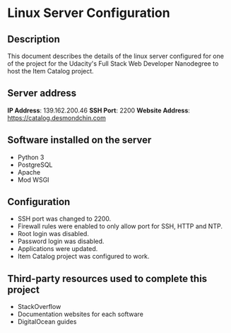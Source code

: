 # Linux Server Configuration
## Description
This document describes the details of the linux server configured for one of the project for the Udacity's Full Stack Web Developer Nanodegree to host the Item Catalog project.

## Server address
**IP Address**: 139.162.200.46
**SSH Port**: 2200
**Website Address**: https://catalog.desmondchin.com

## Software installed on the server
- Python 3
- PostgreSQL
- Apache
- Mod WSGI

## Configuration
- SSH port was changed to 2200.
- Firewall rules were enabled to only allow port for SSH, HTTP and NTP.
- Root login was disabled.
- Password login was disabled.
- Applications were updated.
- Item Catalog project was configured to work.

## Third-party resources used to complete this project
- StackOverflow
- Documentation websites for each software
- DigitalOcean guides
